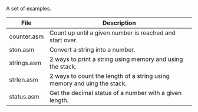 A set of examples.

| File | Description |
| ---- | ----------- |
|counter.asm|Count up until a given number is reached and start over.|
|ston.asm|Convert a string into a number.|
|strings.asm|2 ways to print a string using memory and using the stack.|
|strlen.asm|2 ways to count the length of a string using memory and uing the stack.|
|status.asm|Get the decimal status of a number with a given length.|

